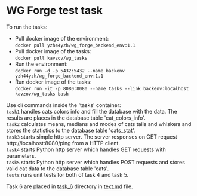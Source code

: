 # WG Forge test task
To run the tasks:
- Pull docker image of the environment:  
`docker pull yzh44yzh/wg_forge_backend_env:1.1`  
- Pull docker image of the tasks:  
`docker pull kavzov/wg_tasks`  
- Run the environment:  
`docker run -d -p 5432:5432 --name backenv yzh44yzh/wg_forge_backend_env:1.1`
- Run docker image of the tasks:  
`docker run -it -p 8080:8080 --name tasks --link backenv:localhost kavzov/wg_tasks bash`

Use cli commands inside the 'tasks' container:  
`task1` handles cats colors info and fill the database with the data. The results are places in the database table 'cat_colors_info'.  
`task2` calculates means, medians and modes of cats tails and whiskers and stores the statistics to the database table 'cats_stat'.  
`task3` starts simple http server. The server responses on GET request http://localhost:8080/ping from a HTTP client.  
`task4` starts Python http server which handles GET requests with parameters.  
`task5` starts Python http server which handles POST requests and stores valid cat data to the database table 'cats'.  
`tests` runs unit tests for both of task 4 and task 5.

Task 6 are placed in [task_6](https://github.com/kavzov/testtask/tree/master/task_6) directory in [text.md](https://github.com/kavzov/testtask/blob/master/task_6/text.md) file.  
